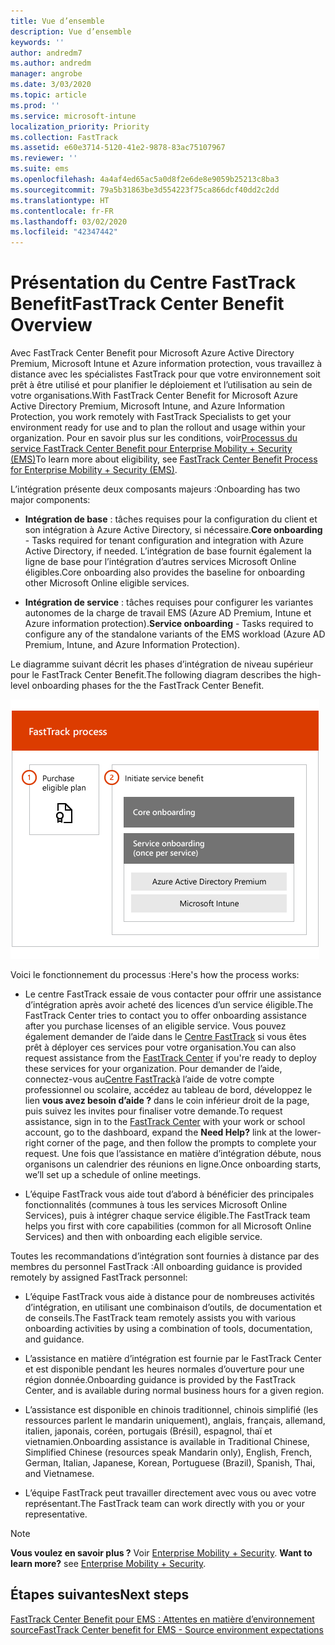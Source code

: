 ```yaml
---
title: Vue d’ensemble
description: Vue d’ensemble
keywords: ''
author: andredm7
ms.author: andredm
manager: angrobe
ms.date: 3/03/2020
ms.topic: article
ms.prod: ''
ms.service: microsoft-intune
localization_priority: Priority
ms.collection: FastTrack
ms.assetid: e60e3714-5120-41e2-9878-83ac75107967
ms.reviewer: ''
ms.suite: ems
ms.openlocfilehash: 4a4af4ed65ac5a0d8f2e6de8e9059b25213c8ba3
ms.sourcegitcommit: 79a5b31863be3d554223f75ca866dcf40dd2c2dd
ms.translationtype: HT
ms.contentlocale: fr-FR
ms.lasthandoff: 03/02/2020
ms.locfileid: "42347442"
---
```

# <a name="fasttrack-center-benefit-overview"></a><span data-ttu-id="d536c-103">Présentation du Centre FastTrack Benefit</span><span class="sxs-lookup"><span data-stu-id="d536c-103">FastTrack Center Benefit Overview</span></span>

<span data-ttu-id="d536c-104">Avec FastTrack Center Benefit pour Microsoft Azure Active Directory Premium, Microsoft Intune et Azure information protection, vous travaillez à distance avec les spécialistes FastTrack pour que votre environnement soit prêt à être utilisé et pour planifier le déploiement et l’utilisation au sein de votre organisations.</span><span class="sxs-lookup"><span data-stu-id="d536c-104">With FastTrack Center Benefit for Microsoft Azure Active Directory Premium, Microsoft Intune, and Azure Information Protection, you work remotely with FastTrack Specialists to get your environment ready for use and to plan the rollout and usage within your organization.</span></span> <span data-ttu-id="d536c-105">Pour en savoir plus sur les conditions, voir[Processus du service FastTrack Center Benefit pour Enterprise Mobility + Security (EMS)](EMS-fasttrack-process.md)</span><span class="sxs-lookup"><span data-stu-id="d536c-105">To learn more about eligibility, see [FastTrack Center Benefit Process for Enterprise Mobility + Security (EMS)](EMS-fasttrack-process.md).</span></span>

<span data-ttu-id="d536c-106">L’intégration présente deux composants majeurs :</span><span class="sxs-lookup"><span data-stu-id="d536c-106">Onboarding has two major components:</span></span>

-   <span data-ttu-id="d536c-107">**Intégration de base** : tâches requises pour la configuration du client et son intégration à Azure Active Directory, si nécessaire.</span><span class="sxs-lookup"><span data-stu-id="d536c-107">**Core onboarding** - Tasks required for tenant configuration and integration with Azure Active Directory, if needed.</span></span> <span data-ttu-id="d536c-108">L’intégration de base fournit également la ligne de base pour l’intégration d’autres services Microsoft Online éligibles.</span><span class="sxs-lookup"><span data-stu-id="d536c-108">Core onboarding also provides the baseline for onboarding other Microsoft Online eligible services.</span></span>

-   <span data-ttu-id="d536c-109">**Intégration de service** : tâches requises pour configurer les variantes autonomes de la charge de travail EMS (Azure AD Premium, Intune et Azure information protection).</span><span class="sxs-lookup"><span data-stu-id="d536c-109">**Service onboarding** - Tasks required to configure any of the standalone variants of the EMS workload (Azure AD Premium, Intune, and Azure Information Protection).</span></span>

<span data-ttu-id="d536c-110">Le diagramme suivant décrit les phases d’intégration de niveau supérieur pour le FastTrack Center Benefit.</span><span class="sxs-lookup"><span data-stu-id="d536c-110">The following diagram describes the high-level onboarding phases for the the FastTrack Center Benefit.</span></span>

![Phases d’intégration de haut niveau de l’utilisation de FastTrack Center Benefit](./media/ft-onboarding-process.png)

<span data-ttu-id="d536c-112">Voici le fonctionnement du processus :</span><span class="sxs-lookup"><span data-stu-id="d536c-112">Here's how the process works:</span></span>

- <span data-ttu-id="d536c-113">Le centre FastTrack essaie de vous contacter pour offrir une assistance d’intégration après avoir acheté des licences d’un service éligible.</span><span class="sxs-lookup"><span data-stu-id="d536c-113">The FastTrack Center tries to contact you to offer onboarding assistance after you purchase licenses of an eligible service.</span></span> <span data-ttu-id="d536c-114">Vous pouvez également demander de l’aide dans le [Centre FastTrack](https://go.microsoft.com/fwlink/?linkid=780698) si vous êtes prêt à déployer ces services pour votre organisation.</span><span class="sxs-lookup"><span data-stu-id="d536c-114">You can also request assistance from the [FastTrack Center](https://go.microsoft.com/fwlink/?linkid=780698) if you're ready to deploy these services for your organization.</span></span> <span data-ttu-id="d536c-115">Pour demander de l’aide, connectez-vous au[Centre FastTrack](https://go.microsoft.com/fwlink/?linkid=780698)à l’aide de votre compte professionnel ou scolaire, accédez au tableau de bord, développez le lien **vous avez besoin d’aide ?** dans le coin inférieur droit de la page, puis suivez les invites pour finaliser votre demande.</span><span class="sxs-lookup"><span data-stu-id="d536c-115">To request assistance, sign in to the [FastTrack Center](https://go.microsoft.com/fwlink/?linkid=780698) with your work or school account, go to the dashboard, expand the **Need Help?** link at the lower-right corner of the page, and then follow the prompts to complete your request.</span></span> <span data-ttu-id="d536c-116">Une fois que l’assistance en matière d’intégration débute, nous organisons un calendrier des réunions en ligne.</span><span class="sxs-lookup"><span data-stu-id="d536c-116">Once onboarding starts, we’ll set up a schedule of online meetings.</span></span>

-   <span data-ttu-id="d536c-117">L’équipe FastTrack vous aide tout d’abord à bénéficier des principales fonctionnalités (communes à tous les services Microsoft Online Services), puis à intégrer chaque service éligible.</span><span class="sxs-lookup"><span data-stu-id="d536c-117">The FastTrack team helps you first with core capabilities (common for all Microsoft Online Services) and then with onboarding each eligible service.</span></span>

<span data-ttu-id="d536c-118">Toutes les recommandations d’intégration sont fournies à distance par des membres du personnel FastTrack :</span><span class="sxs-lookup"><span data-stu-id="d536c-118">All onboarding guidance is provided remotely by assigned FastTrack personnel:</span></span>

-   <span data-ttu-id="d536c-119">L’équipe FastTrack vous aide à distance pour de nombreuses activités d’intégration, en utilisant une combinaison d’outils, de documentation et de conseils.</span><span class="sxs-lookup"><span data-stu-id="d536c-119">The FastTrack team remotely assists you with various onboarding activities by using a combination of tools, documentation, and guidance.</span></span>

-   <span data-ttu-id="d536c-120">L’assistance en matière d’intégration est fournie par le FastTrack Center et est disponible pendant les heures normales d’ouverture pour une région donnée.</span><span class="sxs-lookup"><span data-stu-id="d536c-120">Onboarding guidance is provided by the FastTrack Center, and is available during normal business hours for a given region.</span></span>

-   <span data-ttu-id="d536c-121">L’assistance est disponible en chinois traditionnel, chinois simplifié (les ressources parlent le mandarin uniquement), anglais, français, allemand, italien, japonais, coréen, portugais (Brésil), espagnol, thaï et vietnamien.</span><span class="sxs-lookup"><span data-stu-id="d536c-121">Onboarding assistance is available in Traditional Chinese, Simplified Chinese (resources speak Mandarin only), English, French, German, Italian, Japanese, Korean, Portuguese (Brazil), Spanish, Thai, and Vietnamese.</span></span>

-   <span data-ttu-id="d536c-122">L’équipe FastTrack peut travailler directement avec vous ou avec votre représentant.</span><span class="sxs-lookup"><span data-stu-id="d536c-122">The FastTrack team can work directly with you or your representative.</span></span>

> [!NOTE]
> <span data-ttu-id="d536c-123">**Vous voulez en savoir plus ?** Voir [Enterprise Mobility + Security](https://www.microsoft.com/cloud-platform/enterprise-mobility).  </span><span class="sxs-lookup"><span data-stu-id="d536c-123">**Want to learn more?** see [Enterprise Mobility + Security](https://www.microsoft.com/cloud-platform/enterprise-mobility).</span></span>

## <a name="next-steps"></a><span data-ttu-id="d536c-124">Étapes suivantes</span><span class="sxs-lookup"><span data-stu-id="d536c-124">Next steps</span></span>

[<span data-ttu-id="d536c-125">FastTrack Center Benefit pour EMS : Attentes en matière d’environnement source</span><span class="sxs-lookup"><span data-stu-id="d536c-125">FastTrack Center benefit for EMS - Source environment expectations</span></span>](EMS-source-environment-expectations.md)
